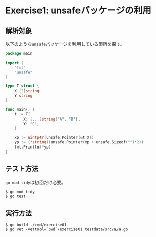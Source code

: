 # Exercise1: unsafeパッケージの利用

## 解析対象

以下のような`unsafe`パッケージを利用している箇所を探す。

```go
package main

import (
	"fmt"
	"unsafe"
)

type T struct {
	X [2]string
	Y string
}

func main() {
	t := T{
		X: [...]string{"A", "B"},
		Y: "C",
	}

	xp := uintptr(unsafe.Pointer(&t.X))
	yp := (*string)(unsafe.Pointer(xp + unsafe.Sizeof("")*2))
	fmt.Println(*yp)
}
```

## テスト方法

`go mod tidy`は初回だけ必要。

```
$ go mod tidy
$ go test
```

## 実行方法

```
$ go build ./cmd/exercise01
$ go vet -vettool=`pwd`/exercise01 testdata/src/a/a.go
```
